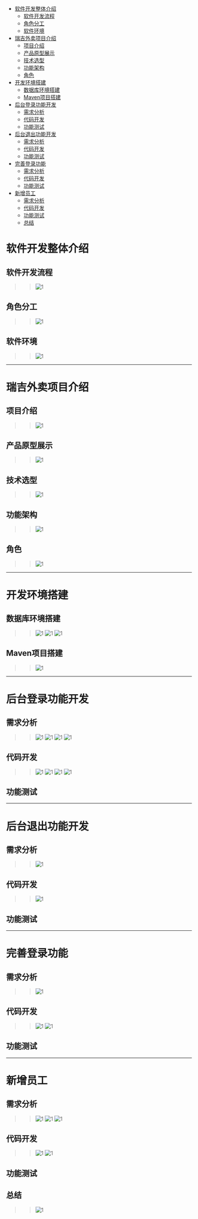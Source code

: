 
<!-- @import "[TOC]" {cmd="toc" depthFrom=1 depthTo=6 orderedList=false} -->

<!-- code_chunk_output -->

- [软件开发整体介绍](#软件开发整体介绍)
  - [软件开发流程](#软件开发流程)
  - [角色分工](#角色分工)
  - [软件环境](#软件环境)
- [瑞吉外卖项目介绍](#瑞吉外卖项目介绍)
  - [项目介绍](#项目介绍)
  - [产品原型展示](#产品原型展示)
  - [技术选型](#技术选型)
  - [功能架构](#功能架构)
  - [角色](#角色)
- [开发环境搭建](#开发环境搭建)
  - [数据库环境搭建](#数据库环境搭建)
  - [Maven项目搭建](#maven项目搭建)
- [后台登录功能开发](#后台登录功能开发)
  - [需求分析](#需求分析)
  - [代码开发](#代码开发)
  - [功能测试](#功能测试)
- [后台退出功能开发](#后台退出功能开发)
  - [需求分析](#需求分析-1)
  - [代码开发](#代码开发-1)
  - [功能测试](#功能测试-1)
- [完善登录功能](#完善登录功能)
  - [需求分析](#需求分析-2)
  - [代码开发](#代码开发-2)
  - [功能测试](#功能测试-2)
- [新增员工](#新增员工)
  - [需求分析](#需求分析-3)
  - [代码开发](#代码开发-3)
  - [功能测试](#功能测试-3)
  - [总结](#总结)

<!-- /code_chunk_output -->

# 软件开发整体介绍
## 软件开发流程
>>![1](/pic/01.png)
## 角色分工
>>![1](/pic/02.png)
## 软件环境
>>![1](/pic/03.png)
---
# 瑞吉外卖项目介绍
## 项目介绍
>>![1](/pic/04.png)
## 产品原型展示
>>![1](/pic/05.png)
## 技术选型
>>![1](/pic/06.png)
## 功能架构
>>![1](/pic/07.png)
## 角色
>>![1](/pic/08.png)
---
# 开发环境搭建
## 数据库环境搭建
>>![1](/pic/09.png)
>>![1](/pic/10.png)
>>![1](/pic/11.png)
## Maven项目搭建
>>![1](/pic/12.png)
---
# 后台登录功能开发
## 需求分析
>>![1](/pic/13.png)
>>![1](/pic/14.png)
>>![1](/pic/15.png)
>>![1](/pic/16.png)
## 代码开发
>>![1](/pic/17.png)
>>![1](/pic/18.png)
>>![1](/pic/19.png)
>>![1](/pic/20.png)
## 功能测试
---
# 后台退出功能开发
## 需求分析
>>![1](/pic/21.png)
## 代码开发
>>![1](/pic/22.png)
## 功能测试
---
# 完善登录功能
## 需求分析
>>![1](/pic/23.png)
## 代码开发
>>![1](/pic/24.png)
>>![1](/pic/25.png)
## 功能测试
---
# 新增员工
## 需求分析
>>![1](/pic/26.png)
>>![1](/pic/27.png)
>>![1](/pic/28.png)
## 代码开发
>>![1](/pic/29.png)
>>![1](/pic/30.png)
## 功能测试
## 总结
>>![1](/pic/31.png)
